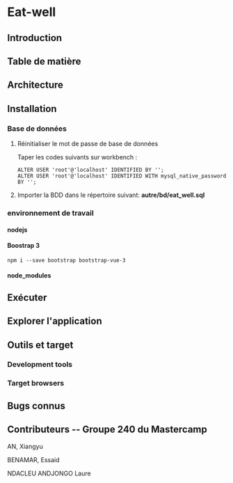 # Eat-well

## Introduction

## Table de matière

## Architecture

## Installation

### Base de données
<ol>
<li>Réinitialiser le mot de passe de base de données</li>
  <p> 
    Taper les codes suivants sur workbench :
  </p>
  <p> 
    
    ALTER USER 'root'@'localhost' IDENTIFIED BY ''; 
    ALTER USER 'root'@'localhost' IDENTIFIED WITH mysql_native_password BY '';
    
  </p>
  <li>Importer la BDD dans le répertoire suivant: <b>autre/bd/eat_well.sql</b></li> 
</ol>


### environnement de travail
#### nodejs
#### Boostrap 3
  `npm i --save bootstrap bootstrap-vue-3`
#### node_modules

## Exécuter

## Explorer l'application 

## Outils et target
### Development tools
### Target browsers

## Bugs connus

## Contributeurs -- Groupe 240 du Mastercamp
<p>AN, Xiangyu  </p>
<p>BENAMAR, Essaid </p>
<p>NDACLEU ANDJONGO Laure </p>




